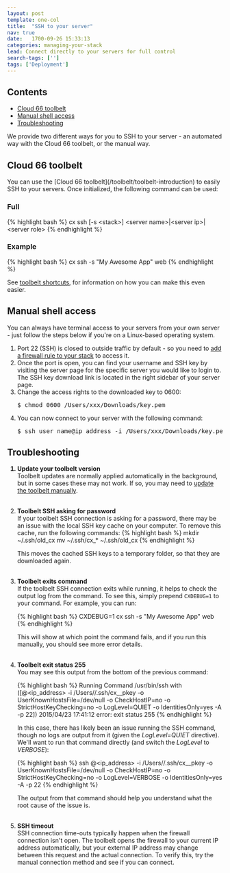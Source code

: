 ```yaml
---
layout: post
template: one-col
title:  "SSH to your server"
nav: true
date:   1700-09-26 15:33:13
categories: managing-your-stack
lead: Connect directly to your servers for full control 
search-tags: ['']
tags: ['Deployment']
---
```


<h2>Contents</h2>
<ul class="page-toc">
    <li><a href="#cx">Cloud 66 toolbelt</a></li>
    <li><a href="#manual">Manual shell access</a></li>
    <li><a href="#trouble">Troubleshooting</a></li>
</ul>

We provide two different ways for you to SSH to your server - an automated way with the Cloud 66 toolbelt, or the manual way.

<h2 id="cx">Cloud 66 toolbelt</h2>
You can use the [Cloud 66 toolbelt](/toolbelt/toolbelt-introduction) to easily SSH to your servers. Once initialized, the following command can be used:

### Full

{% highlight bash %}
cx ssh [-s &lt;stack&gt;] &lt;server name&gt;|&lt;server ip&gt;|&lt;server role&gt;
{% endhighlight %}

### Example
{% highlight bash %}
cx ssh -s "My Awesome App" web
{% endhighlight %}

See [toolbelt shortcuts](/toolbelt/toolbelt-introduction), for information on how you can make this even easier.

<h2 id="manual">Manual shell access</h2>
You can always have terminal access to your servers from your own server - just follow the steps below if you're on a Linux-based operating system.

<ol class="list">
<li>Port 22 (SSH) is closed to outside traffic by default - so you need to <a href="/managing-your-stack/stack-network-settings">add a firewall rule to your stack</a> to access it.</li>
<li>Once the port is open, you can find your username and SSH key by visiting the server page for the specific server you would like to login to. The SSH key download link is located in the right sidebar of your server page.</li>
<li>Change the access rights to the downloaded key to 0600:</li>
<pre class="terminal">
$ chmod 0600 /Users/xxx/Downloads/key.pem
</pre>

<li>You can now connect to your server with the following command:</li>
<pre class="terminal">
$ ssh user&#95;name@ip&#95;address -i /Users/xxx/Downloads/key.pem
</pre>
</ol>

<h2 id="trouble">Troubleshooting</h2>

<ol class="list">
<b><li>Update your toolbelt version</li></b>
Toolbelt updates are normally applied automatically in the background, but in some cases these may not work. If so, you may need to <a href="/toolbelt/toolbelt-introduction#update">update the toolbelt manually</a>.<br/><br/>

<b><li>Toolbelt SSH asking for password</li></b>
If your toolbelt SSH connection is asking for a password, there may be an issue with the local SSH key cache on your computer. To remove this cache, run the following commands:
{% highlight bash %}
mkdir ~/.ssh/old_cx
mv ~/.ssh/cx_* ~/.ssh/old_cx
{% endhighlight %}

This moves the cached SSH keys to a temporary folder, so that they are downloaded again.<br/><br/>

<b><li>Toolbelt exits command</li></b>
If the toolbelt SSH connection exits while running, it helps to check the output log from the command. To see this, simply prepend <code>CXDEBUG=1</code> to your command. For example, you can run:

{% highlight bash %}
CXDEBUG=1 cx ssh -s "My Awesome App" web
{% endhighlight %}

This will show at which point the command fails, and if you run this manually, you should see more error details.<br/><br/>

<b><li>Toolbelt exit status 255</li></b>
You may see this output from the bottom of the previous command:

{% highlight bash %}
Running Command /usr/bin/ssh with ([<username>@<ip_address> -i /Users/<username>/.ssh/cx_<id>_pkey -o UserKnownHostsFile=/dev/null -o CheckHostIP=no -o StrictHostKeyChecking=no -o LogLevel=QUIET -o IdentitiesOnly=yes -A -p 22])
2015/04/23 17:41:12 error: exit status 255
{% endhighlight %}

In this case, there has likely been an issue running the SSH command, though no logs are output from it (given the _LogLevel=QUIET_ directive). We'll want to run that command directly (and switch the _LogLevel_ to _VERBOSE_):

{% highlight bash %}
ssh <username>@<ip_address> -i /Users/<username>/.ssh/cx_<id>_pkey -o UserKnownHostsFile=/dev/null -o CheckHostIP=no -o StrictHostKeyChecking=no -o LogLevel=VERBOSE -o IdentitiesOnly=yes -A -p 22
{% endhighlight %}

The output from that command should help you understand what the root cause of the issue is.<br/><br/>

<b><li>SSH timeout</li></b>
SSH connection time-outs typically happen when the firewall connection isn't open. The toolbelt opens the firewall to your current IP address automatically, but your external IP address may change between this request and the actual connection. To verify this, try the manual connection method and see if you can connect.
</ol>